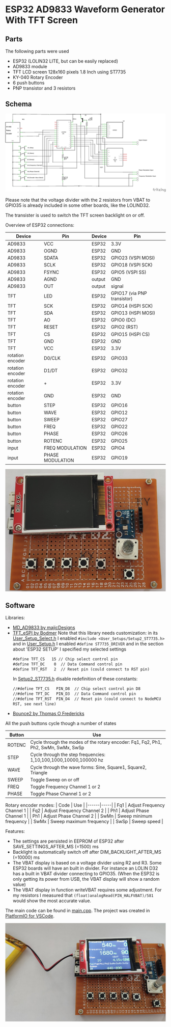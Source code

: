 # ESP32 AD9833 Waveform Generator With TFT Screen


## Parts

The following parts were used
- ESP32 (LOLIN32 LITE, but can be easily replaced)
- AD9833 module
- TFT LCD screen 128x160 pixels 1.8 Inch using ST7735
- KY-040 Rotary Encoder
- 6 push buttons
- PNP transistor and 3 resistors

## Schema



![Connection diagram](fritzing/ESP32%20AD9833%20and%20TFT_schem.png)

Please note that the voltage divider with the 2 resistors from VBAT to GPIO35 is already included in some other boards, like the LOLIND32.

The transister is used to switch the TFT screen backlight on or off.

Overview of ESP32 connections:

| Device | Pin | Device | Pin     |
|--------|----|----------|---------|
| AD9833 |VCC    | ESP32 | 3.3V |
| AD9833 |OGND   | ESP32 | GND |
| AD9833 |SDATA  | ESP32 | GPIO23 (VSPI MOSI) |
| AD9833 |SCLK   | ESP32 | GPIO18 (VSPI SCK) |
| AD9833 |FSYNC  | ESP32 | GPIO5  (VSPI SS) |
| AD9833 |AGND   | output | GND |
| AD9833 |OUT    | output | signal |
| TFT |LED       | ESP32 | GPIO17 (via PNP transistor) |
| TFT |SCK    | ESP32 | GPIO14 (HSPI SCK) |
| TFT |SDA    | ESP32 | GPIO13 (HSPI MOSI) |
| TFT |AO     | ESP32 | GPIO0  (DC) |
| TFT |RESET  | ESP32 | GPIO2  (RST) |
| TFT |CS     | ESP32 | GPIO15  (HSPI CS) |
| TFT |GND    |       ESP32 | GND |
| TFT |VCC    |       ESP32 | 3.3V |
| rotation encoder  | D0/CLK | ESP32 | GPIO33 |
| rotation encoder  | D1/DT  | ESP32 | GPIO32 |
| rotation encoder  | +      |  ESP32 | 3.3V |
| rotation encoder  | GND    |  ESP32 | GND |
| button |STEP  |     ESP32 | GPIO16|
| button |WAVE   |     ESP32 | GPIO12|
| button |SWEEP   |     ESP32 | GPIO27|
| button |FREQ    |     ESP32 | GPIO22|
| button |PHASE   |     ESP32 | GPIO26|
| button |ROTENC  |     ESP32 | GPIO25|
| input | FREQ MODULATION  |     ESP32 | GPIO4 |
| input | PHASE MODULATION  |     ESP32 | GPIO19 |

![Connection diagram](fritzing/IMG_20210619_172614.jpg)



## Software

Libraries:
- [MD_AD9833 by majicDesigns](https://github.com/MajicDesigns/MD_AD9833)
- [TFT_eSPI by Bodmer](https://github.com/Bodmer/TFT_eSPI)
Note that this library needs customization: in its [User_Setup_Select.h](.pio/libdeps/lolin_d32/TFT_eSPI/User_Setup_Select.h) I enabled `#include <User_Setups/Setup2_ST7735.h>` and in [User_Setup.h](.pio/libdeps/lolin_d32/TFT_eSPI/User_Setup.h) I enabled `#define ST7735_DRIVER` and in the section about 'ESP32 SETUP' I specified my selected settings
    ```
    #define TFT_CS   15 // Chip select control pin
    #define TFT_DC    0  // Data Command control pin
    #define TFT_RST   2  // Reset pin (could connect to RST pin)
    ```
    In [Setup2_ST7735.h](.pio\libdeps\lolin_d32\TFT_eSPI\User_Setups\Setup2_ST7735.h) disable redefinition of these constants:
    ```
    //#define TFT_CS   PIN_D8  // Chip select control pin D8
    //#define TFT_DC   PIN_D3  // Data Command control pin
    //#define TFT_RST  PIN_D4  // Reset pin (could connect to NodeMCU RST, see next line)
    ```
- [Bounce2 by Thomas O Fredericks](https://github.com/thomasfredericks/Bounce2)




All the push buttons cycle though a number of states

| Button | Use |
|-----|---|
|ROTENC | Cycle through the modes of the rotary encoder: Fq1, Fq2, Ph1, Ph2, SwMn, SwMx, SwSp |
|STEP  | Cycle through the step frequencies: 1,10,100,1000,10000,100000 hz |
|WAVE   | Cycle through the wave forms: Sine, Square1, Square2, Triangle |
|SWEEP   | Toggle Sweep on or off |
|FREQ    | Toggle Frequency Channel 1 or 2 |
|PHASE   | Toggle Phase Channel 1 or 2|

Rotary encoder modes:
| Code | Use |
|------|-----|
| Fq1  | Adjust Frequency Channel 1 |
| Fq2  | Adjust Frequency Channel 2 | 
| Ph1  | Adjust Phase Channel 1 |
| Ph1  | Adjust Phase Channel 2 | 
| SwMn | Sweep minimum frequency |
| SwMx | Sweep maximum frequency |
| SwSp | Sweep speed |

Features:
- The settings are persisted in EEPROM of ESP32 after SAVE_SETTINGS_AFTER_MS (=1500) ms
- Backlight is automatically switch off after DIM_BACKLIGHT_AFTER_MS (=10000) ms
- The VBAT display is based on a voltage divider using R2 and R3. Some ESP32 boards will have an built in divider. For instance an LOLIN D32 has a built in VBAT divider connecting to GPIO35. (When the ESP32 is only getting its power from USB, the VBAT display will show a random value)
- The VBAT display in function writeVBAT requires some adjustment. For my resistors I measured that `(float)analogRead(PIN_HALFVBAT)/581` would show the most accurate value.

The main code can be found in [main.cpp](src/main.cpp). The project was created in [PlatformIO for VSCode](https://docs.platformio.org/en/latest/integration/ide/pioide.html#platformio-for-vscode).


![Connection diagram](fritzing/IMG_20210619_172938.jpg)
